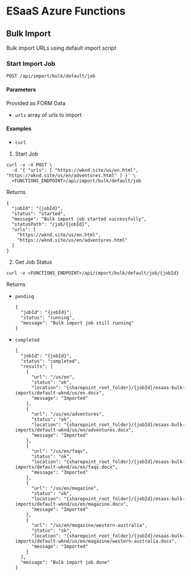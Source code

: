 ESaaS Azure Functions
===

## Bulk Import 

Bulk import URLs using default import script

### Start Import Job

`POST /api/import/bulk/default/job`

#### Parameters

Provided as FORM Data

- `urls` array of urls to import

#### Examples

- `curl`

1. Start Job

```
curl -v -X POST \
  -d '{ "urls": [ "https://wknd.site/us/en.html", "https://wknd.site/us/en/adventures.html" ] }' \
  <FUNCTIONS_ENDPOINT>/api/import/bulk/default/job
```

Returns

```
{
  "jobId": "{jobId}",
  "status": "started",
  "message": "Bulk import job started successfully",
  "statusPath": "/job/{jobId}",
  "urls": [
    "https://wknd.site/us/en.html",
    "https://wknd.site/us/en/adventures.html"
  ]
}
```

2. Get Job Status

```
curl -v <FUNCTIONS_ENDPOINT>/api/import/bulk/default/job/{jobId}
```

Returns

* `pending`

  ```
  {
    "jobId": "{jobId}",
    "status": "running",
    "message": "Bulk import job still running"
  }
  ```

* `completed`

  ```
  {
    "jobId": "{jobId}",
    "status": "completed",
    "results": [
      {
        "url": "/us/en",
        "status": "ok",
        "location": "{sharepoint_root_folder}/{jobId}/esaas-bulk-imports/default-wknd/us/en.docx",
        "message": "Imported"
      },
      {
        "url": "/us/en/adventures",
        "status": "ok",
        "location": "{sharepoint_root_folder}/{jobId}/esaas-bulk-imports/default-wknd/us/en/adventures.docx",
        "message": "Imported"
      },
      {
        "url": "/us/en/faqs",
        "status": "ok",
        "location": "{sharepoint_root_folder}/{jobId}/esaas-bulk-imports/default-wknd/us/en/faqs.docx",
        "message": "Imported"
      },
      {
        "url": "/us/en/magazine",
        "status": "ok",
        "location": "{sharepoint_root_folder}/{jobId}/esaas-bulk-imports/default-wknd/us/en/magazine.docx",
        "message": "Imported"
      },
      {
        "url": "/us/en/magazine/western-australia",
        "status": "ok",
        "location": "{sharepoint_root_folder}/{jobId}/esaas-bulk-imports/default-wknd/us/en/magazine/western-australia.docx",
        "message": "Imported"
      }
    ],
    "message": "Bulk import job done"
  }
  ```